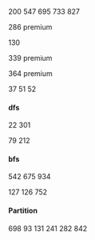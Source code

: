 200 547 695 733 827

286 premium

130

339 premium

364 premium

37 51 52
#### dfs

22 301

79 212

#### bfs
542 675 934

127 126 752

#### Partition
698 93 131 241 282 842